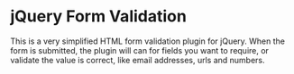 jQuery Form Validation
==========================
This is a very simplified HTML form validation plugin for jQuery.  When the form
is submitted, the plugin will can for fields you want to require, or validate
the value is correct, like email addresses, urls and numbers.

